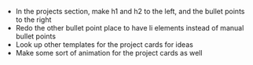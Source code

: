 - In the projects section, make h1 and h2 to the left, and the bullet points to the right
- Redo the other bullet point place to have li elements instead of manual bullet points
- Look up other templates for the project cards for ideas 
- Make some sort of animation for the project cards as well